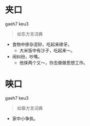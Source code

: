 # 夹口
gaeh7 keu3
> 如东方言词典
- 食物中掺杂泥砂，吃起来碜牙。
  - 大米饭中有沙子，吃起来～。
- 闹纠纷，吵嘴。
  - 他俫两个又～，你去做做思想工作。

# 唊口
gaeh7 keu3
> 如皋方言词典
- 家中小争执。
